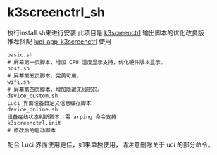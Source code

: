 # k3screenctrl_sh
执行install.sh来进行安装
此项目是 [k3screenctrl](https://github.com/updateing/k3screenctrl) 输出脚本的优化改良版  
推荐搭配 [luci-app-k3screenctrl](https://github.com/Hill-98/luci-app-k3screenctrl) 使用

```
basic.sh
# 屏幕第一页脚本，增加 CPU 温度显示支持，优化硬件版本显示。
host.sh
# 屏幕第五页脚本，完美可用。
wifi.sh
# 屏幕第四页脚本，增加隐藏无线密码。
device_custom.sh
Luci 界面设备自定义信息缓存脚本
device_online.sh
设备在线状态判断脚本，需 arping 命令支持
k3screenctrl.init
# 修改后的启动脚本
```
配合 Luci 界面使用更佳，如果单独使用，请注意删除关于 uci 的部分命令。
